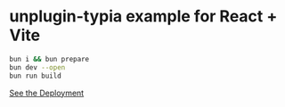 # unplugin-typia example for React + Vite

```sh
bun i && bun prepare
bun dev --open
bun run build
```

[See the Deployment](https://unplugin-typia-vite-react.pages.dev)
